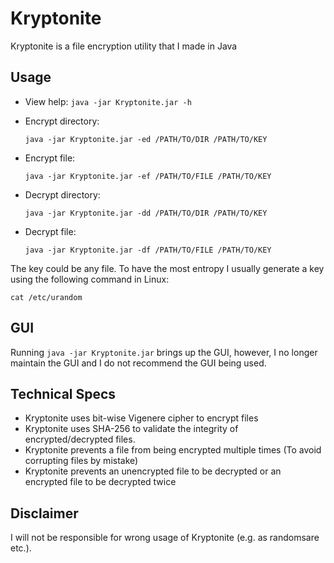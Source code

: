 # Kryptonite
Kryptonite is a file encryption utility that I made in Java

## Usage
- View help:
`java -jar Kryptonite.jar -h`



- Encrypt directory:

     `java -jar Kryptonite.jar -ed /PATH/TO/DIR /PATH/TO/KEY`

- Encrypt file:

     `java -jar Kryptonite.jar -ef /PATH/TO/FILE /PATH/TO/KEY`

- Decrypt directory:

     `java -jar Kryptonite.jar -dd /PATH/TO/DIR /PATH/TO/KEY`

- Decrypt file:

     `java -jar Kryptonite.jar -df /PATH/TO/FILE /PATH/TO/KEY`


The key could be any file. To have the most entropy I usually generate a key using the following command in Linux:

`cat /etc/urandom`

## GUI
Running `java -jar Kryptonite.jar` brings up the GUI, however, I no longer maintain the GUI and I do not recommend the GUI being used.

## Technical Specs
- Kryptonite uses bit-wise Vigenere cipher to encrypt files
- Kryptonite uses SHA-256 to validate the integrity of encrypted/decrypted files.
- Kryptonite prevents a file from being encrypted multiple times (To avoid corrupting files by mistake)
- Kryptonite prevents an unencrypted file to be decrypted or an encrypted file to be decrypted twice


## Disclaimer
I will not be responsible for wrong usage of Kryptonite (e.g. as randomsare etc.).
